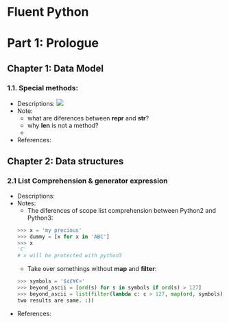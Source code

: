 Fluent Python
===
# Part 1: Prologue
## Chapter 1: Data Model
### 1.1. Special methods:
* Descriptions:
![](https://i.imgur.com/eCxvumX.png)
* Note:
    - what are diferences between __repr__ and __str__?
    - why __len__ is not a method?
    - 
* References:
## Chapter 2: Data structures
### 2.1 List Comprehension & generator expression
* Descriptions:
* Notes:
    - The diferences of scope list comprehension between Python2 and Python3:
    ```python
    >>> x = 'my precious'
    >>> dummy = [x for x in 'ABC']
    >>> x
    'C'
    # x will be protected with python3
    ```
    - Take over somethings without **map** and **filter**:
    ```python
    >>> symbols = '$¢£¥€¤'
    >>> beyond_ascii = [ord(s) for s in symbols if ord(s) > 127]
    >>> beyond_ascii = list(filter(lambda c: c > 127, map(ord, symbols)))
    two results are same. :))
    ```
* References: